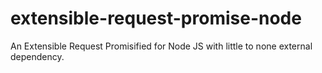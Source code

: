 # extensible-request-promise-node

An Extensible Request Promisified for Node JS with little to none external dependency.

